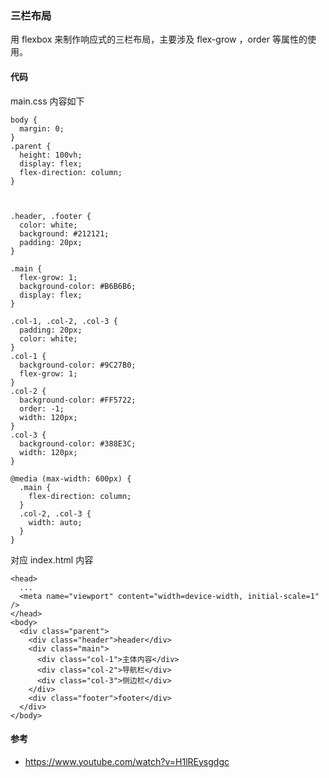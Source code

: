 ### 三栏布局

用 flexbox 来制作响应式的三栏布局，主要涉及 flex-grow ，order 等属性的使用。

#### 代码

main.css 内容如下

```
body {
  margin: 0;
}
.parent {
  height: 100vh;
  display: flex;
  flex-direction: column;
}



.header, .footer {
  color: white;
  background: #212121;
  padding: 20px;
}

.main {
  flex-grow: 1;
  background-color: #B6B6B6;
  display: flex;
}

.col-1, .col-2, .col-3 {
  padding: 20px;
  color: white;
}
.col-1 {
  background-color: #9C27B0;
  flex-grow: 1;
}
.col-2 {
  background-color: #FF5722;
  order: -1;
  width: 120px;
}
.col-3 {
  background-color: #388E3C;
  width: 120px;
}

@media (max-width: 600px) {
  .main {
    flex-direction: column;
  }
  .col-2, .col-3 {
    width: auto;
  }
}

```
对应 index.html 内容

```
<head>
  ...
  <meta name="viewport" content="width=device-width, initial-scale=1" />
</head>
<body>
  <div class="parent">
    <div class="header">header</div>
    <div class="main">
      <div class="col-1">主体内容</div>
      <div class="col-2">导航栏</div>
      <div class="col-3">侧边栏</div>
    </div>
    <div class="footer">footer</div>
  </div>
</body>

```
#### 参考

* https://www.youtube.com/watch?v=H1lREysgdgc
